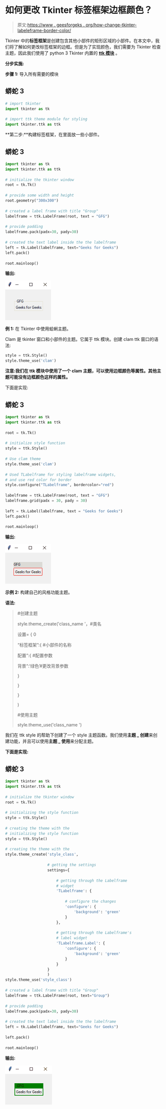 # 如何更改 Tkinter 标签框架边框颜色？

> 原文:[https://www . geesforgeks . org/how-change-tkinter-labeleframe-border-color/](https://www.geeksforgeeks.org/how-to-change-tkinter-lableframe-border-color/)

Tkinter 中的**标签框架**是创建包含其他小部件的矩形区域的小部件。在本文中，我们将了解如何更改标签框架的边框。但是为了实现颜色，我们需要为 Tkinter 检查主题，因此我们使用了 python 3 Tkinter 内置的 [**ttk 模块**](https://www.geeksforgeeks.org/tkinter-adding-style-to-the-input-text-using-ttk-entry-widget/) 。

**分步实施:**

**步骤 1:** 导入所有需要的模块

## 蟒蛇 3

```py
# import tkinter 
import tkinter as tk 

# import ttk theme module for styling
import tkinter.ttk as ttk
```

**第二步:**构建标签框架，在里面放一些小部件。

## 蟒蛇 3

```py
import tkinter as tk
import tkinter.ttk as ttk

# initialize the tkinter window
root = tk.Tk() 

# provide some width and height
root.geometry("300x300") 

# created a label frame with title "Group"
labelframe = ttk.LabelFrame(root, text = "GFG")

# provide padding 
labelframe.pack(padx=30, pady=30) 

# created the text label inside the the labelframe
left = tk.Label(labelframe, text="Geeks for Geeks") 
left.pack()

root.mainloop()
```

**输出:**

![](img/b1eb7d2d1f7b7ac747b86d85817f70ec.png)

**例 1:** 在 Tkinter 中使用蛤蜊主题。

Clam 是 tkinter 窗口和小部件的主题。它属于 ttk 模块。创建 clam ttk 窗口的语法:

```py
style = ttk.Style()
style.theme_use('clam')
```

**注意:**我们在 ttk 模块中使用了一个 clam 主题，可以使用边框颜色等属性。其他主题可能没有边框颜色**这样的属性。**

下面是实现:

## 蟒蛇 3

```py
import tkinter as tk
import tkinter.ttk as ttk

root = tk.Tk()

# initialize style function
style = ttk.Style()

# Use clam theme
style.theme_use('clam')

# Used TLabelframe for styling labelframe widgets,
# and use red color for border
style.configure("TLabelframe", bordercolor="red")

labelframe = ttk.LabelFrame(root, text = "GFG")
labelframe.grid(padx = 30, pady = 30)

left = tk.Label(labelframe, text = "Geeks for Geeks")
left.pack()

root.mainloop()
```

**输出:**

![](img/d31a38ba02d730b0f7d4a52e81d15b89.png)

**示例 2:** 构建自己的风格功能主题。

**语法:**

> #创建主题
> 
> style.theme_create('class_name '，#类名
> 
> 设置= { 0
> 
> “标签框架”:{ #小部件的名称
> 
> 配置“:{ #配置参数
> 
> 背景“:‘绿色’#更改背景参数
> 
> }
> 
> }
> 
> }
> 
> )
> 
> #使用主题
> 
> style.theme_use('class_name ')

我们在 ttk style 的帮助下创建了一个 style 主题函数。我们使用**主题 _ 创建**来创建功能，并且可以使用**主题 _ 使用**来分配主题。

**下面是实现:**

## 蟒蛇 3

```py
import tkinter as tk
import tkinter.ttk as ttk

# initialize the tkinter window
root = tk.Tk()

# initializing the style function
style = ttk.Style()

# creating the theme with the
# initializing the style function
style = ttk.Style()

# creating the theme with the
style.theme_create('style_class',

                   # getting the settings
                   settings={

                       # getting through the Labelframe
                       # widget
                       'TLabelframe': {

                           # configure the changes
                           'configure': {
                               'background': 'green'
                           }
                       },

                       # getting through the Labelframe's 
                       # label widget
                       'TLabelframe.Label': {
                           'configure': {
                               'background': 'green'
                           }
                       }
                   }
                   )
style.theme_use('style_class')

# created a label frame with title "Group"
labelframe = ttk.LabelFrame(root, text="Group")

# provide padding
labelframe.pack(padx=30, pady=30)

# created the text label inside the the labelframe
left = tk.Label(labelframe, text="Geeks for Geeks")

left.pack()

root.mainloop()
```

**输出:**

![](img/3201de014dc2d244d3e4ce10e0482d28.png)